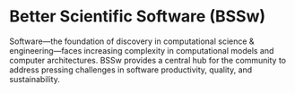 # Better Scientific Software (BSSw)

Software—the foundation of discovery in computational science & engineering—faces increasing complexity in computational models and computer architectures. BSSw provides a central hub for the community to address pressing challenges in software productivity, quality, and sustainability.

<!---
Slide1 L: blog_posts/recent-successes-with-psip-on-hdf5
Slide1 R: images/raw/master/Blog_1120_PSIP_HDF5_BlackHole.png
Slide2 L: blog_posts/the-rse-hpc-2020-workshop-creating-community-building-careers-addressing-challenges
Slide2 R: images/raw/master/rse-hpe-hero.png
Slide3 L: blog_posts/bloodsuckers-banshees-and-brains-a-bestiary-of-scary-software-projects-and-how-to-banish-them
Slide3 R: images/raw/master/Blog_1019_Hero_1136x432.png
Slide4 L: events/sc20-software-related-events
Slide4 R: items/software-and-workflow-development
Slide5 L: items/scientific-software-bloggers-worth-following
Slide5 R: events/software-sustainability-institute-fellowship-programme-2021

--->



<!---
LCM: Saving for use again later

Slide1 Left: blog_posts/scientific-software-projects-and-their-communities
Slide 1 Right: items/resources-for-maximizing-remote-working
Slide2 Left: blog_posts/cleaning-your-work-surfaces-one-way-to-help-flatten-the-curve
Slide2 Right: images/raw/master/Blog_0320_COVID19.png
Slide3 Left: blog_posts/spreading-ideas-about-better-scientific-software
Slide3 Right: images/raw/master/Blog_0225_Computational.jpg
Slide4 Left: blog_posts/productivity-and-sustainability-improvement-planning-psip
Slide4 Right: images/raw/master/Blog_0120_PSIP_logo.png
Slide5 Left: items/finalizing-your-julia-package
Slide5 Right: events/webinar-best-practices-for-using-proxy-applications-as-benchmarks
--->

<!---
[Site Overview](SiteOverview.md)

[Communities Overview](CommunitiesOverview.md)

[Intro to CSE](IntroToCse.md)

[Intro to HPC](IntroToHpc.md)

--->
